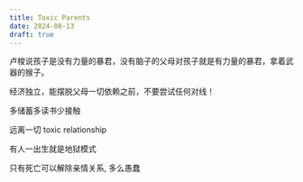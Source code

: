 ```yaml
---
title: Toxic Parents
date: 2024-08-13
draft: true
---
```


卢梭说孩子是没有力量的暴君，没有脑子的父母对孩子就是有力量的暴君，拿着武器的猴子。

经济独立，能摆脱父母一切依赖之前，不要尝试任何对线！

多储蓄多读书少接触

远离一切 toxic relationship 

有人一出生就是地狱模式

只有死亡可以解除亲情关系, 多么愚蠢